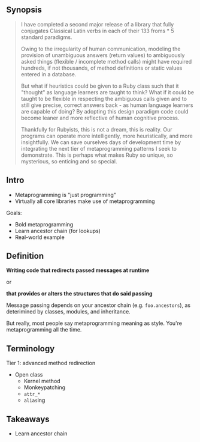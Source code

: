 Synopsis
--------

> I have completed a second major release of a library that fully conjugates Classical Latin verbs in each of their 133 froms * 5 standard paradigms.
>
> Owing to the irregularity of human communication, modeling the provision of unambiguous answers (return values) to ambiguously asked things (flexible / incomplete method calls) might have required hundreds, if not thousands, of method definitions or static values entered in a database.
>
> But what if heuristics could be given to a Ruby class such that it "thought" as language learners are taught to think? What if it could be taught to be flexible in respecting the ambiguous calls given and to still give precise, correct answers back - as human language learners are capable of doing? By adopting this design paradigm code could become leaner and more reflective of human cognitive process.
>
> Thankfully for Rubyists, this is not a dream, this is reality. Our programs can operate more intelligently, more heuristically, and more insightfully. We can save ourselves days of development time by integrating the next tier of metaprogramming patterns I seek to demonstrate. This is perhaps what makes Ruby so unique, so mysterious, so enticing and so special.

Intro
-----

* Metaprogramming is "just programming"
* Virtually all core libraries make use of metaprogramming

Goals:

* Bold metaprogramming
* Learn ancestor chain (for lookups)
* Real-world example

Definition
----------

**Writing code that redirects passed messages at runtime**

or

**that provides or alters the structures that do said passing**

Message passing depends on your ancestor chain (e.g. `foo.ancestors`), as deterimined by classes, modules, and inheritance.

But really, most people say metaprogramming meaning as style.  You're metaprogramming all the time.

Terminology
-----------

Tier 1: advanced method redirection

* Open class
  * Kernel method
  * Monkeypatching
  * `attr_*`
  * `alias`ing

Takeaways
---------

* Learn ancestor chain

